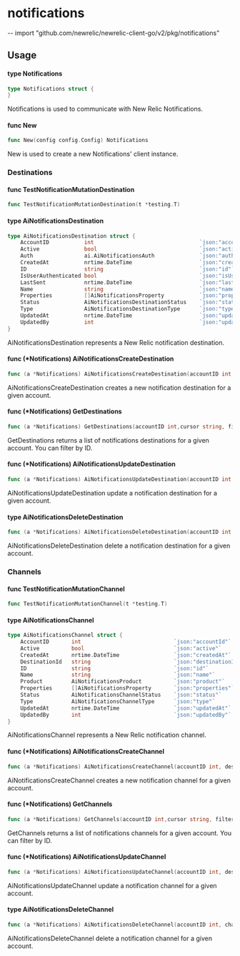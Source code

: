 # notifications
--
    import "github.com/newrelic/newrelic-client-go/v2/pkg/notifications"

## Usage

#### type Notifications

```go
type Notifications struct {
}
```

Notifications is used to communicate with New Relic Notifications.

#### func  New

```go
func New(config config.Config) Notifications
```
New is used to create a new Notifications' client instance.

### Destinations

#### func  TestNotificationMutationDestination

```go
func TestNotificationMutationDestination(t *testing.T)
```

#### type AiNotificationsDestination

```go
type AiNotificationsDestination struct {
    AccountID           int                                 `json:"accountId"`
    Active              bool                                `json:"active"`
    Auth                ai.AiNotificationsAuth              `json:"auth,omitempty"`
    CreatedAt           nrtime.DateTime                     `json:"createdAt"`
    ID                  string                              `json:"id"`
    IsUserAuthenticated bool                                `json:"isUserAuthenticated"`
    LastSent            nrtime.DateTime                     `json:"lastSent,omitempty"`
    Name                string                              `json:"name"`
    Properties          []AiNotificationsProperty           `json:"properties"`
    Status              AiNotificationsDestinationStatus    `json:"status"`
    Type                AiNotificationsDestinationType      `json:"type"`
    UpdatedAt           nrtime.DateTime                     `json:"updatedAt"`
    UpdatedBy           int                                 `json:"updatedBy"`
}
```

AiNotificationsDestination represents a New Relic notification destination.

#### func (*Notifications) AiNotificationsCreateDestination

```go
func (a *Notifications) AiNotificationsCreateDestination(accountID int,destination AiNotificationsDestinationInput) (*AiNotificationsDestinationResponse, error)
```
AiNotificationsCreateDestination creates a new notification destination for a given account.

#### func (*Notifications) GetDestinations

```go
func (a *Notifications) GetDestinations(accountID int,cursor string, filters ai.AiNotificationsDestinationFilter, sorter AiNotificationsDestinationSorter) (*AiNotificationsDestinationsResponse, error)
```
GetDestinations returns a list of notifications destinations for a given account. You can filter by ID.

#### func (*Notifications) AiNotificationsUpdateDestination

```go
func (a *Notifications) AiNotificationsUpdateDestination(accountID int,destination AiNotificationsDestinationUpdate, destinationId string) (*AiNotificationsDestinationResponse, error)
```
AiNotificationsUpdateDestination update a notification destination for a given account.

#### type AiNotificationsDeleteDestination

```go
func (a *Notifications) AiNotificationsDeleteDestination(accountID int, destinationId string) (*AiNotificationsDeleteResponse, error)
```

AiNotificationsDeleteDestination delete a notification destination for a given account.

### Channels
#### func  TestNotificationMutationChannel

```go
func TestNotificationMutationChannel(t *testing.T)
```

#### type AiNotificationsChannel

```go
type AiNotificationsChannel struct {
    AccountID       int                             `json:"accountId"`
    Active          bool                            `json:"active"`
    CreatedAt       nrtime.DateTime                 `json:"createdAt"`
    DestinationId   string                          `json:"destinationId"`
    ID              string                          `json:"id"`
    Name            string                          `json:"name"`
    Product         AiNotificationsProduct          `json:"product"`
    Properties      []AiNotificationsProperty       `json:"properties"`
    Status          AiNotificationsChannelStatus    `json:"status"`
    Type            AiNotificationsChannelType      `json:"type"`
    UpdatedAt       nrtime.DateTime                 `json:"updatedAt"`
    UpdatedBy       int                             `json:"updatedBy"`
}
```

AiNotificationsChannel represents a New Relic notification channel.

#### func (*Notifications) AiNotificationsCreateChannel

```go
func (a *Notifications) AiNotificationsCreateChannel(accountID int, destination AiNotificationsChannelInput) (*AiNotificationsChannelResponse, error)
```
AiNotificationsCreateChannel creates a new notification channel for a given account.

#### func (*Notifications) GetChannels

```go
func (a *Notifications) GetChannels(accountID int,cursor string, filters ai.AiNotificationsChannelFilter, sorter AiNotificationsChannelSorter) (*AiNotificationsChannelsResponse, error)
```
GetChannels returns a list of notifications channels for a given account. You can filter by ID.

#### func (*Notifications) AiNotificationsUpdateChannel

```go
func (a *Notifications) AiNotificationsUpdateChannel(accountID int, destination AiNotificationsChannelUpdate, channelId string) (*AiNotificationsChannelResponse, error)
```
AiNotificationsUpdateChannel update a notification channel for a given account.

#### type AiNotificationsDeleteChannel

```go
func (a *Notifications) AiNotificationsDeleteChannel(accountID int, channelId string) (*AiNotificationsDeleteResponse, error)
```

AiNotificationsDeleteChannel delete a notification channel for a given account.
